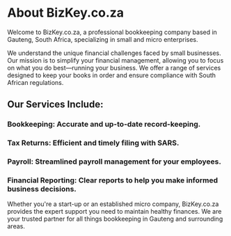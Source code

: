 # About BizKey.co.za
Welcome to BizKey.co.za, a professional bookkeeping company based in Gauteng, South Africa, specializing in small and micro enterprises.

We understand the unique financial challenges faced by small businesses. Our mission is to simplify your financial management, allowing you to focus on what you do best—running your business. We offer a range of services designed to keep your books in order and ensure compliance with South African regulations.

## Our Services Include:
### Bookkeeping: Accurate and up-to-date record-keeping.

### Tax Returns: Efficient and timely filing with SARS.

### Payroll: Streamlined payroll management for your employees.

### Financial Reporting: Clear reports to help you make informed business decisions.

Whether you're a start-up or an established micro company, BizKey.co.za provides the expert support you need to maintain healthy finances. We are your trusted partner for all things bookkeeping in Gauteng and surrounding areas.
